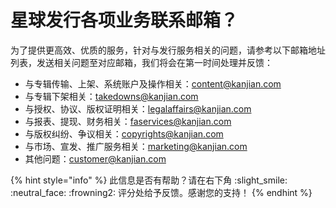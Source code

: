 # 星球发行各项业务联系邮箱？

为了提供更高效、优质的服务，针对与发行服务相关的问题，请参考以下邮箱地址列表，发送相关问题至对应邮箱，我们将会在第一时间处理并反馈：

* 与专辑传输、上架、系统账户及操作相关：[content@kanjian.com](mailto:content@kanjian.com)
* 与专辑下架相关：[takedowns@kanjian.com](mailto:takedowns@kanjian.com)
* 与授权、协议、版权证明相关：[legalaffairs@kanjian.com](mailto:legalaffairs@kanjian.com)
* 与报表、提现、财务相关：[faservices@kanjian.com](mailto:faservices@kanjian.com)
* 与版权纠纷、争议相关：[copyrights@kanjian.com](mailto:copyrights@kanjian.com)
* 与市场、宣发、推广服务相关：[marketing@kanjian.com](mailto:marketing@kanjian.com)
* 其他问题：[customer@kanjian.com](mailto:customer@kanjian.com)



{% hint style="info" %}
此信息是否有帮助？请在右下角 :slight\_smile: :neutral\_face: :frowning2: 评分处给予反馈。感谢您的支持！
{% endhint %}
